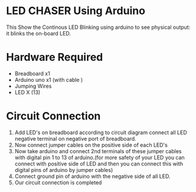# LED CHASER Using Arduino

This Show the Continous LED Blinking using arduino to see physical output: it blinks the on-board LED.

# Hardware Required
- Breadboard x1
- Arduino uno x1 (with cable )
- Jumping Wires 
- LED X (13)

# Circuit Connection

1. Add LED's on breadboard according to circuit diagram connect all LED negative terminal on negative port of breadboard.
2. Now connect jumper cables on the positive side of each LED's
3. Now take arduino and connect 2nd terminals
of these jumper cables with digital pin 1 to 13 of arduino.(for more safety of your LED you can connect with positive side of LED and then you can connect this with digital pins of arduino by jumper cables)
4. Connect ground pin of arduino with the negative side of all LED.
5. Our circuit connection is completed
